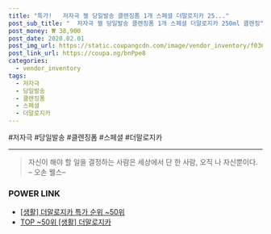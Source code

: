 ```yaml
--- 
title: "특가!   저자극 젤 당일발송 클렌징폼 1개 스페셜 더말로지카 25..." 
post_sub_title: "  저자극 젤 당일발송 클렌징폼 1개 스페셜 더말로지카 250ml 클렌징" 
post_money: ₩ 38,900 
post_date: 2020.02.01 
post_img_url: https://static.coupangcdn.com/image/vendor_inventory/f036/ff91084ea170bf2768dde0817e8d6fca7260cb023ce42162b343e909eb23.jpg 
post_link_url: https://coupa.ng/bnPpe8 
categories: 
  - vendor_inventory 
tags: 
  - 저자극 
  - 당일발송 
  - 클렌징폼 
  - 스페셜 
  - 더말로지카 
--- 
```

  #저자극 #당일발송 #클렌징폼 #스페셜 #더말로지카 
<hr> 

> 자신이 해야 할 일을 결정하는 사람은 세상에서 단 한 사람, 오직 나 자신뿐이다. – 오손 웰스–  


### POWER LINK

* <a href="https://blog.naver.com/sakai111/221792674273" target="_blank"> [생활] 더말로지카 특가 순위 ~50위</a>
* <a href="https://blog.naver.com/an0733/221792674262" target="_blank"> TOP ~50위 [생활] 더말로지카</a>
